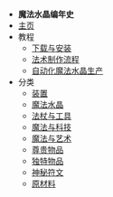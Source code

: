 - **魔法水晶编年史**
- [主页](./)
- 教程
    - [下载与安装](./Install)
    - [法术制作流程](./Spell-Crafting)
    - [自动化魔法水晶生产](./Automate-Crystamae)
- 分类
    - [装置](./Mechanisms)
    - [魔法水晶](./What-is-Crystamae)
    - [法杖与工具](./Tools)
    - [魔法与科技](./Gadgets)
    - [魔法与艺术](./Artistic-Items)
    - [尊贵物品](./Exalted-Items)
    - [独特物品](./Uniques)
    - [神秘符文](./Runes)
    - [原材料](./Materials)
